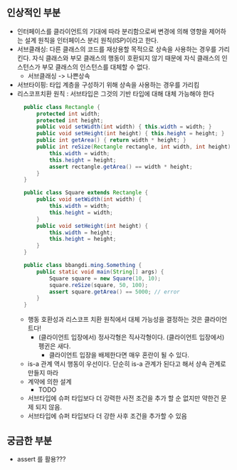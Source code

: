 ## 인상적인 부분
- 인터페이스를 클라이언트의 기대에 따라 분리함으로써 변경에 의해 영향을 제어하는 설계 원칙을 인터페이스 분리 원칙(ISP)이라고 한다.
- 서브클래싱: 다른 클래스의 코드를 재상용할 목적으로 상속을 사용하는 경우를 가리킨다. 자식 클래스와 부모 클래스의 행동이 호환되지 않기 때문에 자식 클래스의 인스턴스가 부모 클래스의 인스턴스를 대체할 수 없다.
  - 서브클래싱 -> 나쁜상속
- 서브타이핑: 타입 계층을 구성하기 위해 상속을 사용하는 경우를 가리킴
- 리스코프치환 원칙 : 서브타입은 그것의 기반 타입에 대해 대체 가능해야 한다
  ```java
    public class Rectangle {
        protected int width;
        protected int height;
        public void setWidth(int width) { this.width = width; }
        public void setHeight(int height) { this.height = height; }
        public int getArea() { return width * height; }
        public int reSize(Rectangle rectangle, int width, int height) {
            this.width = width;
            this.height = height;
            assert rectangle.getArea() == width * height;
        }
    }
  
    public class Square extends Rectangle {
        public void setWidth(int width) {
            this.width = width;
            this.height = width;
        }
        public void setHeight(int height) {
            this.width = height;
            this.height = height;
        }
    }
  
    public class bbangdi.ming.Something {
        public static void main(String[] args) {
            Square square = new Square(10, 10);
            square.reSize(square, 50, 100);
            assert square.getArea() == 5000; // error
        }
    }
  ```
  - 행동 호환성과 리스코프 치환 원칙에서 대체 가능성을 결정하는 것은 클라이언트다!
    - (클라이언트 입장에서) 정사각형은 직사각형이다. (클라이언트 입장에서) 펭귄은 새다.
      - 클라이언트 입장을 배제한다면 매우 혼란이 될 수 있다.
  - is-a 관계 역시 행동이 우선이다. 단순히 is-a 관계가 된다고 해서 상속 관계로 만들지 마라
  - 계약에 의한 설계
    - TODO
  - 서브타입에 슈퍼 타입보다 더 강력한 사전 조건을 추가 할 순 없지만 약한건 문제 되지 않음.
  - 서브타입에 슈퍼 타입보다 더 강한 사후 조건을 추가할 수 있음
## 궁금한 부분
 - assert 를 활용???

